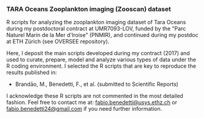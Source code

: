 ### TARA Oceans  Zooplankton imaging (Zooscan) dataset
R scripts for analyzing the zooplankton imaging dataset of Tara Oceans during my postdoctoral contract at UMR7093-LOV, funded by the "Parc Naturel Marin de la Mer d'Iroise" (PNMIR), and continued during my postdoc at ETH Zürich (see OVERSEE repository).

Here, I deposit the main scripts developed during my contract (2017) and used to curate, prepare, model and analyze various types of data under the R coding environment.
I selected the R scripts that are key to reproduce the results published in:
- Brandāo, M., Benedetti, F., et al. (submitted to Scientific Reports)

I acknowledge these R scripts are not commented in the most detailed fashion.
Feel free to contact me at: fabio.benedetti@usys.ethz.ch or fabio.benedetti24@gmail.com if you need further information.
